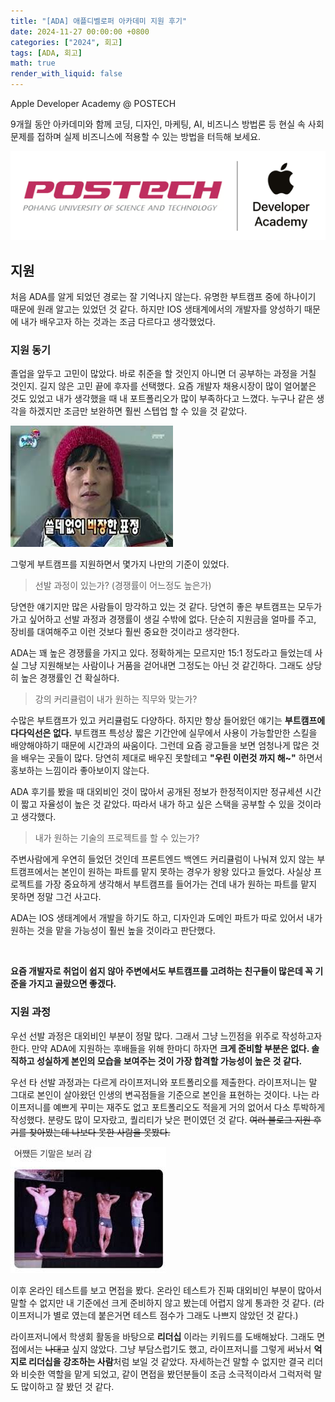 ```yaml
---
title: "[ADA] 애플디벨로퍼 아카데미 지원 후기"
date: 2024-11-27 00:00:00 +0800
categories: ["2024", 회고]
tags: [ADA, 회고]
math: true
render_with_liquid: false
---
```


Apple Developer Academy @ POSTECH

9개월 동안 아카데미와 함께 코딩, 디자인, 마케팅, AI, 비즈니스 방법론 등 현실 속 사회 문제를 접하며 실제 비즈니스에 적용할 수 있는 방법을 터득해 보세요.

![1](/assets/img/ADA/ADALOGO.png)

## 지원

처음 ADA를 알게 되었던 경로는 잘 기억나지 않는다. 유명한 부트캠프 중에 하나이기 때문에 원래 알고는 있었던 것 같다. 하지만 IOS 생태계에서의 개발자를 양성하기 때문에 내가 배우고자 하는 것과는 조금 다르다고 생각했었다.

### 지원 동기

졸업을 앞두고 고민이 많았다. 바로 취준을 할 것인지 아니면 더 공부하는 과정을 거칠 것인지. 길지 않은 고민 끝에 후자를 선택했다. 요즘 개발자 채용시장이 많이 얼어붙은 것도 있었고 내가 생각했을 때 내 포트폴리오가 많이 부족하다고 느꼈다. 누구나 같은 생각을 하겠지만 조금만 보완하면 훨씬 스텝업 할 수 있을 것 같았다.

![2](/assets/img/ADA/images1.jpeg)

그렇게 부트캠프를 지원하면서 몇가지 나만의 기준이 있었다.

> 선발 과정이 있는가? (경쟁률이 어느정도 높은가)
   
당연한 얘기지만 많은 사람들이 망각하고 있는 것 같다. 당연히 좋은 부트캠프는 모두가 가고 싶어하고 선발 과정과 경쟁률이 생길 수밖에 없다. 단순히 지원금을 얼마를 주고, 장비를 대여해주고 이런 것보다 훨씬 중요한 것이라고 생각한다.

ADA는 꽤 높은 경쟁률을 가지고 있다. 정확하게는 모르지만 15:1 정도라고 들었는데 사실 그냥 지원해보는 사람이나 거품을 걷어내면 그정도는 아닌 것 같긴하다. 그래도 상당히 높은 경쟁률인 건 확실하다.

> 강의 커리큘럼이 내가 원하는 직무와 맞는가?

수많은 부트캠프가 있고 커리큘럼도 다양하다. 하지만 항상 들어왔던 얘기는 **부트캠프에 다다익선은 없다.** 부트캠프 특성상 짧은 기간안에 실무에서 사용이 가능할만한 스킬을 배양해야하기 때문에 시간과의 싸움이다. 그런데 요즘 광고들을 보면 엄청나게 많은 것을 배우는 곳들이 많다. 당연히 제대로 배우진 못할테고 **"우린 이런것 까지 해~"** 하면서 홍보하는 느낌이라 좋아보이지 않는다.

ADA 후기를 봤을 때 대외비인 것이 많아서 공개된 정보가 한정적이지만 정규세션 시간이 짧고 자율성이 높은 것 같았다. 따라서 내가 하고 싶은 스택을 공부할 수 있을 것이라고 생각했다.

> 내가 원하는 기술의 프로젝트를 할 수 있는가?

주변사람에게 우연히 들었던 것인데 프론트엔드 백엔드 커리큘럼이 나눠져 있지 않는 부트캠프에서는 본인이 원하는 파트를 맡지 못하는 경우가 왕왕 있다고 들었다. 사실상 프로젝트를 가장 중요하게 생각해서 부트캠프를 들어가는 건데 내가 원하는 파트를 맡지 못하면 정말 그건 사고다.

ADA는 IOS 생태계에서 개발을 하기도 하고, 디자인과 도메인 파트가 따로 있어서 내가 원하는 것을 맡을 가능성이 훨씬 높을 것이라고 판단했다.

<br>

**요즘 개발자로 취업이 쉽지 않아 주변에서도 부트캠프를 고려하는 친구들이 많은데 꼭 기준을 가지고 골랐으면 좋겠다.**

### 지원 과정

우선 선발 과정은 대외비인 부분이 정말 많다. 그래서 그냥 느낀점을 위주로 작성하고자 한다. 만약 ADA에 지원하는 후배들을 위해 한마디 하자면 **크게 준비할 부분은 없다. 솔직하고 성실하게 본인의 모습을 보여주는 것이 가장 합격할 가능성이 높은 것 같다.**

우선 타 선발 과정과는 다르게 라이프저니와 포트폴리오를 제출한다. 라이프저니는 말 그대로 본인이 살아왔던 인생의 변곡점들을 기준으로 본인을 표현하는 것이다. 나는 라이프저니를 예쁘게 꾸미는 재주도 없고 포트폴리오도 적을게 거의 없어서 다소 투박하게 작성했다. 분량도 많이 모자랐고, 퀄리티가 낮은 편이였던 것 같다. ~~여러 블로그 지원 후기를 찾아봤는데 나보다 못한 사람을 못봤다.~~

![3](/assets/img/ADA/images2.jpeg)

이후 온라인 테스트를 보고 면접을 봤다. 온라인 테스트가 진짜 대외비인 부분이 많아서 말할 수 없지만 내 기준에선 크게 준비하지 않고 봤는데 어렵지 않게 통과한 것 같다. (라이프저니가 별로 였는데 붙은거면 테스트 점수가 그래도 나쁘지 않았던 것 같다.)

라이프저니에서 학생회 활동을 바탕으로 **리더십** 이라는 키워드를 도배해놨다. 그래도 면접에서는 ~~나대고~~ 싶지 않았다. 그냥 부담스럽기도 했고, 라이프저니를 그렇게 써놔서 **억지로 리더십을 강조하는 사람**처럼 보일 것 같았다. 자세하는건 말할 수 없지만 결국 리더와 비슷한 역할을 맡게 되었고, 같이 면접을 봤던분들이 조금 소극적이라서 그럭저럭 말도 많이하고 잘 봤던 것 같다.

